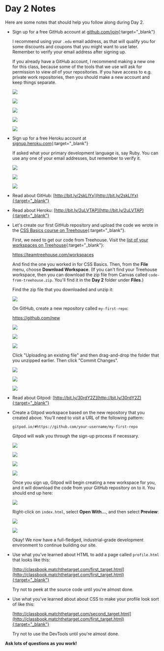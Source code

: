 # Day 2 Notes

Here are some notes that should help you follow along during Day 2.

 - Sign up for a free GitHub account at [github.com/join](https://github.com/join){:target="_blank"}
    
    I recommend using your `.edu` email address, as that will qualify you for some discounts and coupons that you might want to use later. Remember to verify your email address after signing up.

    If you already have a GitHub account, I recommend making a new one for this class, because some of the tools that we use will ask for permission to view _all_ of your repositories. If you have access to e.g. private work repositories, then you should make a new account and keep things separate.

    ![](/assets/1-github-join.png)

    ![](/assets/2-github-plan.png)

    ![](/assets/3-github-survey.png)

    ![](/assets/4-github-complete.png)

    ![](/assets/5-github-verify-email.png)

 - Sign up for a free Heroku account at [signup.heroku.com](https://signup.heroku.com/){:target="_blank"}

    If asked what your primary development language is, say Ruby. You can use any one of your email addresses, but remember to verify it.

    ![](/assets/6-heroku-join.png)

    ![](/assets/7-heroku-verify-email.png)

    ![](/assets/8-heroku-welcome.png)

 - Read about GitHub: [http://bit.ly/2skLlYx](http://bit.ly/2skLlYx){:target="_blank"}
 - Read about Heroku: [http://bit.ly/2uLVTAP](http://bit.ly/2uLVTAP){:target="_blank"}
    
 - Let's create our first GitHub repository and upload the code we wrote in the [CSS Basics course on Treehouse](https://teamtreehouse.com/library/css-basics){:target="_blank"}.

    First, we need to get our code from Treehouse. Visit the [list of your workspaces on Treehouse](https://teamtreehouse.com/workspaces){:target="_blank"}:
    
    https://teamtreehouse.com/workspaces

    And find the one you worked in for CSS Basics. Then, from the **File** menu, choose **Download Workspace**. (If you can't find your Treehouse workspace, then you can download the zip file from Canvas called `code-from-treehouse.zip`. You'll find it in the **Day 2** folder under **Files**.) 

    Find the zip file that you downloaded and unzip it:

    ![](/assets/9-unzip-code.png)

    On GitHub, create a new repository called `my-first-repo`:
    
    https://github.com/new

    ![](/assets/10-github-new.png)

    ![](/assets/11-github-fresh-repo.png)

    ![](/assets/12-github-upload-files.png)

    Click "Uploading an existing file" and then drag-and-drop the folder that you unzipped earlier. Then click "Commit Changes".

    ![](/assets/13-github-upload.png)

    ![](/assets/14-github-processing.png)

    ![](/assets/15-github-committed.png)

 - Read about Gitpod: [http://bit.ly/30rdY2Z](http://bit.ly/30rdY2Z){:target="_blank"}
 - Create a Gitpod workspace based on the new repository that you created above. You'll need to visit a URL of the following pattern:

    ```
    gitpod.io/#https://github.com/your-username/my-first-repo
    ```

    Gitpod will walk you through the sign-up process if necessary.

    ![](/assets/16-gitpod-launch.png)
    
    ![](/assets/17-gitpod-signup-1.png)
    
    ![](/assets/18-gitpod-signup-2.png)
    
    ![](/assets/19-gitpod-signup-3.png)

    Once you sign up, Gitpod will begin creating a new workspace for you, and it will download the code from your GitHub repository on to it. You should end up here:

    ![](/assets/20-gitpod-new-workspace.png)

    Right-click on `index.html`, select **Open With...**, and then select **Preview**:

    ![](/assets/21-gitpod-preview-site.png)

    ![](/assets/22-gitpod-site.png)

    Okay! We now have a full-fledged, industrial-grade development environment to continue building our site.
 
 - Use what you've learned about HTML to add a page called `profile.html` that looks like this:

    [http://classbook.matchthetarget.com/first_target.html](http://classbook.matchthetarget.com/first_target.html){:target="_blank"}

    Try not to peek at the source code until you're almost done.

 - Use what you've learned about about CSS to make your profile look sort of like this:
 
    [http://classbook.matchthetarget.com/second_target.html](http://classbook.matchthetarget.com/first_target.html){:target="_blank"}
    
    Try not to use the DevTools until you're almost done.

**Ask lots of questions as you work!**
